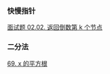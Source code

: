 ### 快慢指针

 [面试题 02.02. 返回倒数第 k 个节点](https://leetcode-cn.com/problems/kth-node-from-end-of-list-lcci/)

### 二分法

 [69. x 的平方根](https://leetcode-cn.com/problems/sqrtx/)